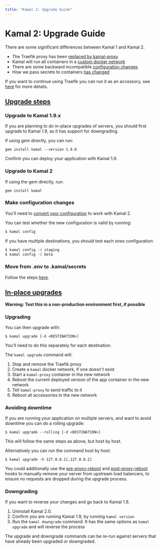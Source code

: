 ```yaml
---
title: "Kamal 2: Upgrade Guide"
---
```


# Kamal 2: Upgrade Guide

There are some significant differences between Kamal 1 and Kamal 2.

- The Traefik proxy has been [replaced by kamal-proxy](../proxy-changes)
- Kamal will run all containers in a [custom docker network](../network-changes)
- There are some backward incompatible [configuration changes](../configuration-changes)
- How we pass secrets to containers [has changed](../secrets-changes)

If you want to continue using Traefik you can run it as an accessory, see [here](../continuing-to-use-traefik) for more details.

## [Upgrade steps](#upgrade-steps)

### Upgrade to Kamal 1.9.x

If you are planning to do in-place upgrades of servers, you should first upgrade to Kamal 1.9, as it has support for downgrading.

If using gem directly, you can run:

```
gem install kamal --version 1.9.0
```

Confirm you can deploy your application with Kamal 1.9.

### Upgrade to Kamal 2

If using the gem directly, run:

```
gem install kamal
```

### Make configuration changes

You'll need to [convert your configuration](../configuration-changes) to work with Kamal 2.

You can test whether the new configuration is valid by running:

```bash
$ kamal config
```

If you have multiple destinations, you should test each ones configuration:

```bash
$ kamal config -d staging
$ kamal config -d beta
```

### Move from .env to .kamal/secrets

Follow the steps [here](../secrets-changes).

## [In-place upgrades](#in-place-upgrades)

**Warning: Test this in a non-production environment first, if possible**

### Upgrading

You can then upgrade with:

```
$ kamal upgrade [-d <DESTINATION>]
```

You'll need to do this separately for each destination.

The `kamal upgrade` command will:

1. Stop and remove the Traefik proxy
2. Create a `kamal` docker network, if one doesn't exist
3. Start a `kamal-proxy` container in the new network
4. Reboot the current deployed version of the app container in the new network
5. Tell `kamal-proxy` to send traffic to it
6. Reboot all accessories in the new network

### Avoiding downtime

If you are running your application on multiple servers, and want to avoid downtime you can do a rolling upgrade:

```
$ kamal upgrade --rolling [-d <DESTINATION>]
```

This will follow the same steps as above, but host by host.

Alternatively you can run the command host by host:

```
$ kamal upgrade -h 127.0.0.1[,127.0.0.2]
```

You could additionally use the [pre-proxy-reboot](../hooks/pre-proxy-reboot.md) and [post-proxy-reboot](../hooks/post-proxy-reboot.md) hooks to manually remove your server from upstream load balancers, to ensure no requests are dropped during the upgrade process.

### Downgrading

If you want to reverse your changes and go back to Kamal 1.9.

1. Uninstall Kamal 2.0.
2. Confirm you are running Kamal 1.9, by running `kamal version`
3. Run the `kamal downgrade` command. It has the same options as `kamal upgrade` and will reverse the process

The upgrade and downgrade commands can be re-run against servers that have already been upgraded or downgraded.
